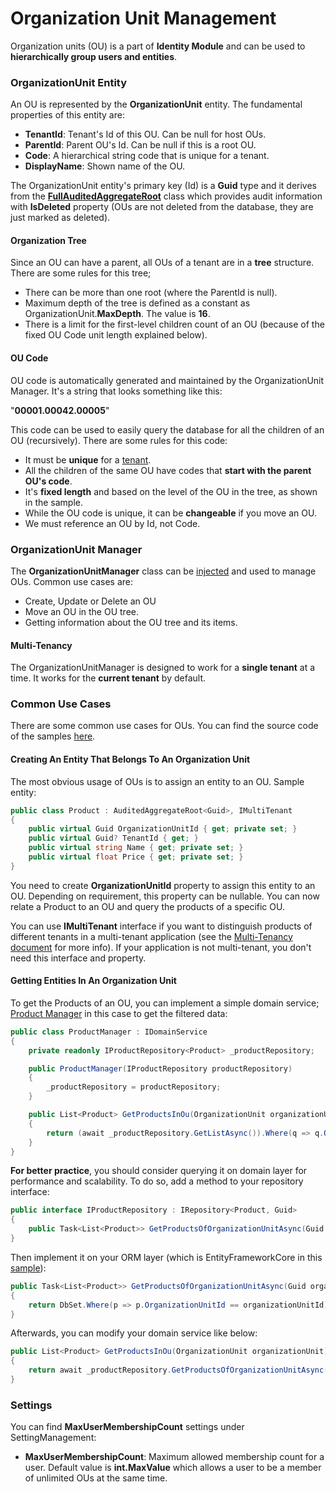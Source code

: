 # Organization Unit Management

Organization units (OU) is a part of **Identity Module** and can be used to **hierarchically group users and entities**. 

### OrganizationUnit Entity

An OU is represented by the **OrganizationUnit** entity. The fundamental properties of this entity are:

- **TenantId**: Tenant's Id of this OU. Can be null for host OUs.
- **ParentId**: Parent OU's Id. Can be null if this is a root OU.
- **Code**: A hierarchical string code that is unique for a tenant.
- **DisplayName**: Shown name of the OU.

The OrganizationUnit entity's primary key (Id) is a **Guid** type and it derives from the [**FullAuditedAggregateRoot**](../Entities##aggregateroot-class) class which provides audit information with **IsDeleted** property (OUs are not deleted from the database, they are just marked as deleted).

#### Organization Tree

Since an OU can have a parent, all OUs of a tenant are in a **tree** structure. There are some rules for this tree;

- There can be more than one root (where the ParentId is null).
- Maximum depth of the tree is defined as a constant as OrganizationUnit.**MaxDepth**. The value is **16**.
- There is a limit for the first-level children count of an OU (because of the fixed OU Code unit length explained below).

#### OU Code

OU code is automatically generated and maintained by the OrganizationUnit Manager. It's a string that looks something like this:

"**00001.00042.00005**"

This code can be used to easily query the database for all the children of an OU (recursively). There are some rules for this code:

- It must be **unique** for a [tenant](../Multi-Tenancy.md).
- All the children of the same OU have codes that **start with the parent OU's code**.
- It's **fixed length** and based on the level of the OU in the tree, as shown in the sample.
- While the OU code is unique, it can be **changeable** if you move an OU.
- We must reference an OU by Id, not Code.

### OrganizationUnit Manager

The **OrganizationUnitManager** class can be [injected](../Dependency-Injection.md) and used to manage OUs. Common use cases are:

- Create, Update or Delete an OU
- Move an OU in the OU tree.
- Getting information about the OU tree and its items.

#### Multi-Tenancy

The OrganizationUnitManager is designed to work for a **single tenant** at a time. It works for the **current tenant** by default.

### Common Use Cases

There are some common use cases for OUs. You can find the source code of the samples [here](https://github.com/abpframework/abp-samples/tree/master/OrganizationUnitSample).

#### Creating An Entity That Belongs To An Organization Unit

The most obvious usage of OUs is to assign an entity to an OU. Sample entity:

```csharp
public class Product : AuditedAggregateRoot<Guid>, IMultiTenant
{
    public virtual Guid OrganizationUnitId { get; private set; }
    public virtual Guid? TenantId { get; }
    public virtual string Name { get; private set; }
    public virtual float Price { get; private set; }
}
```

You need to create **OrganizationUnitId** property to assign this entity to an OU. Depending on requirement, this property can be nullable. You can now relate a Product to an OU and query the products of a specific OU.

You can use **IMultiTenant** interface if you want to distinguish products of different tenants in a multi-tenant application (see the [Multi-Tenancy document](https://aspnetboilerplate.com/Pages/Documents/Multi-Tenancy#data-filters) for more info). If your application is not multi-tenant, you don't need this interface and property.

#### Getting Entities In An Organization Unit

To get the Products of an OU,  you can implement a simple domain service; [Product Manager](https://github.com/abpframework/abp-samples/blob/master/OrganizationUnitSample/src/OrganizationUnitSample.Domain/Products/ProductManager.cs) in this case to get the filtered data:

```csharp
public class ProductManager : IDomainService
{
    private readonly IProductRepository<Product> _productRepository;

    public ProductManager(IProductRepository productRepository)
    {
        _productRepository = productRepository;
    }

    public List<Product> GetProductsInOu(OrganizationUnit organizationUnit)
    {
        return (await _productRepository.GetListAsync()).Where(q => q.OrganizationUnitId == 			organizationUnit.Id).ToList();
    }                
}
```

**For better practice**, you should consider querying it on domain layer for performance and scalability. To do so, add a method to your repository interface:

```csharp
public interface IProductRepository : IRepository<Product, Guid>
{
    public Task<List<Product>> GetProductsOfOrganizationUnitAsync(Guid organizationUnitId);
}
```

Then implement it on your ORM layer (which is EntityFrameworkCore in this [sample](https://github.com/abpframework/abp-samples/blob/master/OrganizationUnitSample/src/OrganizationUnitSample.EntityFrameworkCore/Products/ProductRepository.cs)):

```csharp
public Task<List<Product>> GetProductsOfOrganizationUnitAsync(Guid organizationUnitId)
{
    return DbSet.Where(p => p.OrganizationUnitId == organizationUnitId).ToListAsync();
}
```

Afterwards, you can modify your domain service like below:

```csharp
public List<Product> GetProductsInOu(OrganizationUnit organizationUnit)
{
	return await _productRepository.GetProductsOfOrganizationUnitAsync(organizationUnit.Id);
}
```

### Settings

You can find **MaxUserMembershipCount** settings under SettingManagement:

- **MaxUserMembershipCount**: Maximum allowed membership count for a user.
  Default value is **int.MaxValue** which allows a user to be a member of unlimited OUs at the same time.